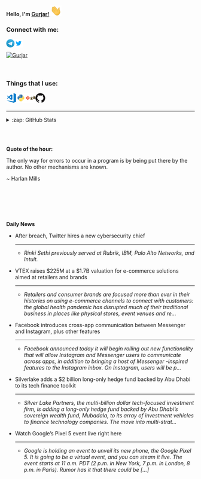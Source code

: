 #### Hello, I'm [Gurjar!](https://GurjarKing.github.io) <img src="https://raw.githubusercontent.com/ABSphreak/ABSphreak/master/gifs/Hi.gif" width="30px"></h2>


### Connect with me:

[<img align="left" alt="Gurjar | Telegram" width="22px" src="https://raw.githubusercontent.com/github/explore/80688e429a7d4ef2fca1e82350fe8e3517d3494d/topics/telegram/telegram.png" />][Telegram]
[<img align="left" alt="Gurjar | Twitter" width="22px" src="https://raw.githubusercontent.com/github/explore/80688e429a7d4ef2fca1e82350fe8e3517d3494d/topics/twitter/twitter.png" />][Twitter]
<br >
<br >
<a href="https://github.com/GurjarKing"><img src="https://komarev.com/ghpvc/?username=GurjarKing" alt="Gurjar" /></a> <br />
<br />
<br />
<!-- <br >

![](https://visitor-badge.glitch.me/badge?page_id=GurjarKing)

<br /> -->

### Things that I use:

[<img align="left" alt="Visual Studio Code" width="26px" src="https://raw.githubusercontent.com/github/explore/80688e429a7d4ef2fca1e82350fe8e3517d3494d/topics/visual-studio-code/visual-studio-code.png" />][VSCode]
[<img align="left" alt="Python" width="26px" src="https://raw.githubusercontent.com/github/explore/80688e429a7d4ef2fca1e82350fe8e3517d3494d/topics/python/python.png" />][Python]
[<img align="left" alt="Git" width="26px" src="https://raw.githubusercontent.com/github/explore/80688e429a7d4ef2fca1e82350fe8e3517d3494d/topics/git/git.png" />][Git]
[<img align="left" alt="GitHub" width="26px" src="https://raw.githubusercontent.com/github/explore/78df643247d429f6cc873026c0622819ad797942/topics/github/github.png" />][Github]

<br />
<br />

---
<details>
  <summary>:zap: GitHub Stats</summary>

<img align="left" alt="Gurjar's Github Stats" src="https://github-readme-stats.vercel.app/api?username=GurjarKing&show_icons=true&hide_border=true&count_private=true&include_all_commit=true&theme=algolia" />

</details>

<!-- ### 🔔 My latest tweet
<a href="https://twitter.com/Gurjar_King43" target="_blank">
	<img src="https://github.com/GurjarKing/GurjarKing/raw/master/tweet.png" width="70%" align="center" alt="Click to view on Twitter" title="My latest tweet, as an image"/>
</a> -->
<br>

<pre>

</pre>

**Quote of the hour:**

The only way for errors to occur in a program is by being put there by the author. No other mechanisms are known.

~ Harlan Mills
<pre>

</pre>
<br>
<pre>


</pre>
<strong>Daily News</strong>
  
  - After breach, Twitter hires a new cybersecurity chief
     <hr/>
     
      - *Rinki Sethi previously served at Rubrik, IBM, Palo Alto Networks, and Intuit.*
     
  - VTEX raises $225M at a $1.7B valuation for e-commerce solutions aimed at retailers and brands
      <hr/>
      
      - *Retailers and consumer brands are focused more than ever in their histories on using e-commerce channels to connect with customers: the global health pandemic has disrupted much of their traditional business in places like physical stores, event venues and re…*
      
  - Facebook introduces cross-app communication between Messenger and Instagram, plus other features
      <hr/>
      
      - *Facebook announced today it will begin rolling out new functionality that will allow Instagram and Messenger users to communicate across apps, in addition to bringing a host of Messenger -inspired features to the Instagram inbox. On Instagram, users will be p…*
      
  - Silverlake adds a $2 billion long-only hedge fund backed by Abu Dhabi to its tech finance toolkit
      <hr/>
      
      - *Silver Lake Partners, the multi-billion dollar tech-focused investment firm, is adding a long-only hedge fund backed by Abu Dhabi’s sovereign wealth fund, Mubadala, to its array of investment vehicles to finance technology companies. The move into multi-strat…*
       
  - Watch Google’s Pixel 5 event live right here
      <hr/>
       
       - *Google is holding an event to unveil its new phone, the Google Pixel 5. It is going to be a virtual event, and you can steam it live. The event starts at 11 a.m. PDT (2 p.m. in New York, 7 p.m. in London, 8 p.m. in Paris). Rumor has it that there could be […]*
      

<br />

[VSCode]: https://code.visualstudio.com/
[Python]: https://www.python.org/
[Git]: https://git-scm.com/
[Github]: https://github.com/
[Telegram]: https://t.me/Gurjar_King/
[Twitter]: https://twitter.com/Gurjar_King43/
